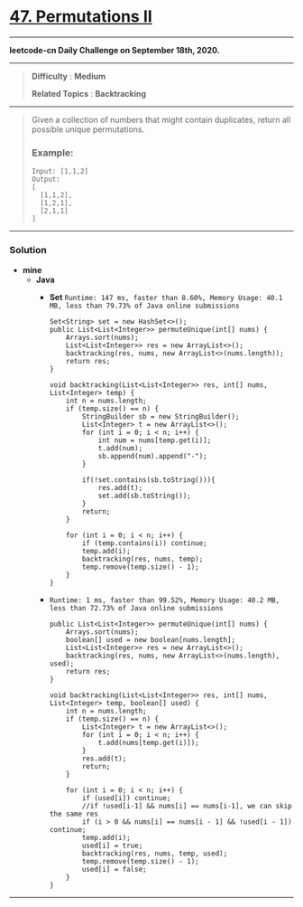 # [47. Permutations II](https://leetcode.com/problems/permutations-ii/)

---

**leetcode-cn Daily Challenge on September 18th, 2020.**

---

> **Difficulty** : **Medium**
>
> **Related Topics** : **Backtracking**

---

> Given a collection of numbers that might contain duplicates, return all possible unique permutations.
>
> ### Example:
> ```
> Input: [1,1,2]
> Output:
> [
>   [1,1,2],
>   [1,2,1],
>   [2,1,1]
> ]
> ```

---


### Solution
* **mine**
  * **Java**
    * **Set** `Runtime: 147 ms, faster than 8.60%, Memory Usage: 40.1 MB, less than 79.73% of Java online submissions`
      ```
      Set<String> set = new HashSet<>();
      public List<List<Integer>> permuteUnique(int[] nums) {
          Arrays.sort(nums);
          List<List<Integer>> res = new ArrayList<>();
          backtracking(res, nums, new ArrayList<>(nums.length));
          return res;
      }

      void backtracking(List<List<Integer>> res, int[] nums, List<Integer> temp) {
          int n = nums.length;
          if (temp.size() == n) {
              StringBuilder sb = new StringBuilder();
              List<Integer> t = new ArrayList<>();
              for (int i = 0; i < n; i++) {
                  int num = nums[temp.get(i)];
                  t.add(num);
                  sb.append(num).append("-");
              }

              if(!set.contains(sb.toString())){
                  res.add(t);
                  set.add(sb.toString());
              }
              return;
          }

          for (int i = 0; i < n; i++) {
              if (temp.contains(i)) continue;
              temp.add(i);
              backtracking(res, nums, temp);
              temp.remove(temp.size() - 1);
          }
      }
      ```

    * `Runtime: 1 ms, faster than 99.52%, Memory Usage: 40.2 MB, less than 72.73% of Java online submissions`
      ```
      public List<List<Integer>> permuteUnique(int[] nums) {
          Arrays.sort(nums);
          boolean[] used = new boolean[nums.length];
          List<List<Integer>> res = new ArrayList<>();
          backtracking(res, nums, new ArrayList<>(nums.length), used);
          return res;
      }

      void backtracking(List<List<Integer>> res, int[] nums, List<Integer> temp, boolean[] used) {
          int n = nums.length;
          if (temp.size() == n) {
              List<Integer> t = new ArrayList<>();
              for (int i = 0; i < n; i++) {
                  t.add(nums[temp.get(i)]);
              }
              res.add(t);
              return;
          }

          for (int i = 0; i < n; i++) {
              if (used[i]) continue;
              //if !used[i-1] && nums[i] == nums[i-1], we can skip the same res
              if (i > 0 && nums[i] == nums[i - 1] && !used[i - 1]) continue;
              temp.add(i);
              used[i] = true;
              backtracking(res, nums, temp, used);
              temp.remove(temp.size() - 1);
              used[i] = false;
          }
      }
      ```


---
